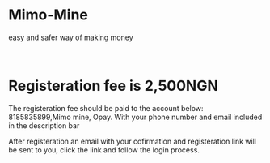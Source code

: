 # Mimo-Mine
easy and safer way of making money

﻿<!DOCTYPE html>
<html>
<head>
<title>Mimo Mine</title>
</head>
<body>
<h1>Registeration fee is 2,500NGN</h1>
<p>The registeration fee should be paid to the account below: <br/> 8185835899,Mimo mine, Opay. With your phone number and email included in the description bar<p>
<P>After registeration an email with your cofirmation and registeration link will be sent to you, click the link and follow the login process.</P>
</body>
</html>
